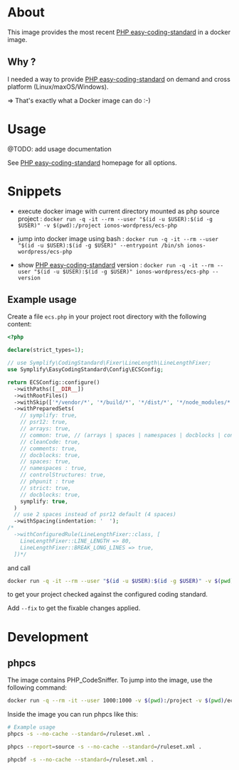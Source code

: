 # About

This image provides the most recent [PHP easy-coding-standard](https://github.com/easy-coding-standard/easy-coding-standard) in a docker image.

## Why ?

I needed a way to provide [PHP easy-coding-standard](https://github.com/easy-coding-standard/easy-coding-standard) on demand and cross platform (Linux/maxOS/Windows).

=> That's exactly what a Docker image can do :-)

# Usage

@TODO: add usage documentation

See [PHP easy-coding-standard](https://github.com/easy-coding-standard/easy-coding-standard) homepage for all options.

# Snippets

- execute docker image with current directory mounted as php source project : `docker run -q -it --rm --user "$(id -u $USER):$(id -g $USER)" -v $(pwd):/project ionos-wordpress/ecs-php`

- jump into docker image using bash : `docker run -q -it --rm --user "$(id -u $USER):$(id -g $USER)" --entrypoint /bin/sh ionos-wordpress/ecs-php`

- show [PHP easy-coding-standard](https://github.com/easy-coding-standard/easy-coding-standard) version : `docker run -q -it --rm --user "$(id -u $USER):$(id -g $USER)" ionos-wordpress/ecs-php --version`

## Example usage

Create a file `ecs.php` in your project root directory with the following content:

```php
<?php

declare(strict_types=1);

// use Symplify\CodingStandard\Fixer\LineLength\LineLengthFixer;
use Symplify\EasyCodingStandard\Config\ECSConfig;

return ECSConfig::configure()
  ->withPaths([__DIR__])
  ->withRootFiles()
  ->withSkip(['*/vendor/*', '*/build/*', '*/dist/*', '*/node_modules/*', '*/src/*', '*/tests/*'])
  ->withPreparedSets(
    // symplify: true,
    // psr12: true,
    // arrays: true,
    // common: true, // (arrays | spaces | namespaces | docblocks | controlStructures | phpunit | comments)
    // cleanCode: true,
    // comments: true,
    // docblocks: true,
    // spaces: true,
    // namespaces : true,
    // controlStructures: true,
    // phpunit : true
    // strict: true,
    // docblocks: true,
    symplify: true,
  )
  // use 2 spaces instead of psr12 default (4 spaces)
  ->withSpacing(indentation: '  ');
/*
  ->withConfiguredRule(LineLengthFixer::class, [
    LineLengthFixer::LINE_LENGTH => 80,
    LineLengthFixer::BREAK_LONG_LINES => true,
  ])*/

```

and call

```bash
docker run -q -it --rm --user "$(id -u $USER):$(id -g $USER)" -v $(pwd):/project ionos-wordpress/ecs-php
```

to get your project checked against the configured coding standard.

Add `--fix` to get the fixable changes applied.

# Development

## phpcs

The image contains PHP_CodeSniffer. To jump into the image, use the following command:

```sh
docker run -q --rm -it --user 1000:1000 -v $(pwd):/project -v $(pwd)/ecs-config.php:/ecs-config.php -v $(pwd)/packages/docker/ecs-php/ruleset.xml:/ruleset.xml --entrypoint /bin/sh ionos-wordpress/ecs-php
```

Inside the image you can run phpcs like this:

```sh
# Example usage
phpcs -s --no-cache --standard=/ruleset.xml .

phpcs --report=source -s --no-cache --standard=/ruleset.xml .

phpcbf -s --no-cache --standard=/ruleset.xml .
```
